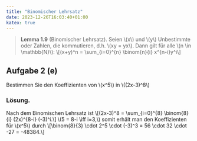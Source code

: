 ```yaml
---
title: "Binomischer Lehrsatz"
date: 2023-12-26T16:03:40+01:00
katex: true
---
```


> **Lemma 1.9** (Binomischer Lehrsatz). Seien \\(x\\) und \\(y\\) Unbestimmte oder Zahlen, die kommutieren, d.h. \\(xy = yx\\). Dann gilt für alle \\(n \in \mathbb{N}\\): \\[(x+y)^n = \sum_{i=0}^{n} \binom{n}{i} x^{n-i}y^i\\]

## Aufgabe 2 (e)

Bestimmen Sie den Koeffizienten von \\(x^5\\) in \\((2x-3)^8\\)

### Lösung.

Nach dem Binomischen Lehrsatz ist \\[(2x-3)^8 = \sum_{i=0}^{8} \binom{8}{i} (2x)^{8-i} (-3)^i.\\]
\\(5 = 8-i \iff i=3,\\) somit erhält man den Koeffizienten für \\(x^5\\) durch \\[\binom{8}{3} \cdot 2^5 \cdot (-3)^3 = 56 \cdot 32 \cdot -27 = -48384.\\]
